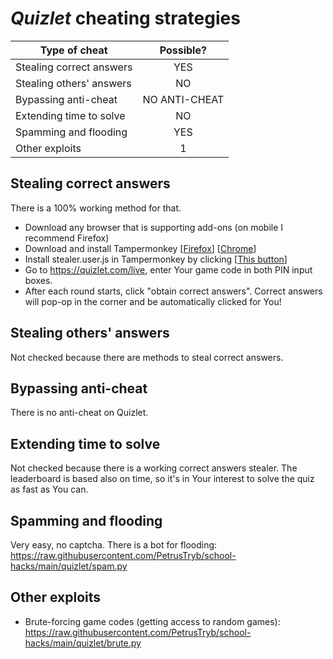 # *Quizlet* cheating strategies
| Type of cheat             | Possible?     |
| -----------------         |:-------------:|
| Stealing correct answers  | YES           |
| Stealing others' answers  | NO            |
| Bypassing anti-cheat      | NO ANTI-CHEAT |
| Extending time to solve   | NO            |
| Spamming and flooding     | YES           |
| Other exploits            | 1             |

## Stealing correct answers
 There is a 100% working method for that.
 - Download any browser that is supporting add-ons (on mobile I recommend Firefox)
- Download and install Tampermonkey [[Firefox](https://addons.mozilla.org/en-US/firefox/addon/tampermonkey/)] [[Chrome](https://chrome.google.com/webstore/detail/tampermonkey/dhdgffkkebhmkfjojejmpbldmpobfkfo?hl=en)]
- Install stealer.user.js in Tampermonkey by clicking [[This button](https://raw.githubusercontent.com/PetrusTryb/school-hacks/main/quizlet/stealer.user.js)]
- Go to https://quizlet.com/live, enter Your game code in both PIN input boxes.
- After each round starts, click "obtain correct answers". Correct answers will pop-op in the corner and be automatically clicked for You!

## Stealing others' answers
Not checked because there are methods to steal correct answers.

## Bypassing anti-cheat
There is no anti-cheat on Quizlet.

## Extending time to solve
Not checked because there is a working correct answers stealer. The leaderboard is based also on time, so it's in Your interest to solve the quiz as fast as You can.

## Spamming and flooding
Very easy, no captcha. There is a bot for flooding: https://raw.githubusercontent.com/PetrusTryb/school-hacks/main/quizlet/spam.py

## Other exploits
 - Brute-forcing game codes (getting access to random games):
    https://raw.githubusercontent.com/PetrusTryb/school-hacks/main/quizlet/brute.py